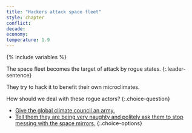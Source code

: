 ```yaml
---
title: "Hackers attack space fleet"
style: chapter
conflict: 
decade: 
economy: 
temperature: 1.9
---
```


{% include variables %}

The space fleet becomes the target of attack by rogue states.
{:.leader-sentence}

They try to hack it to benefit their own microclimates.

How should we deal with these rogue actors?
{:.choice-question}

- [Give the global climate council an army.](chapter_central-world-government.html)
- [Tell them they are being very naughty and politely ask them to stop messing with the space mirrors.](chapter_termination-shock-roguestates.html)
{:.choice-options}
